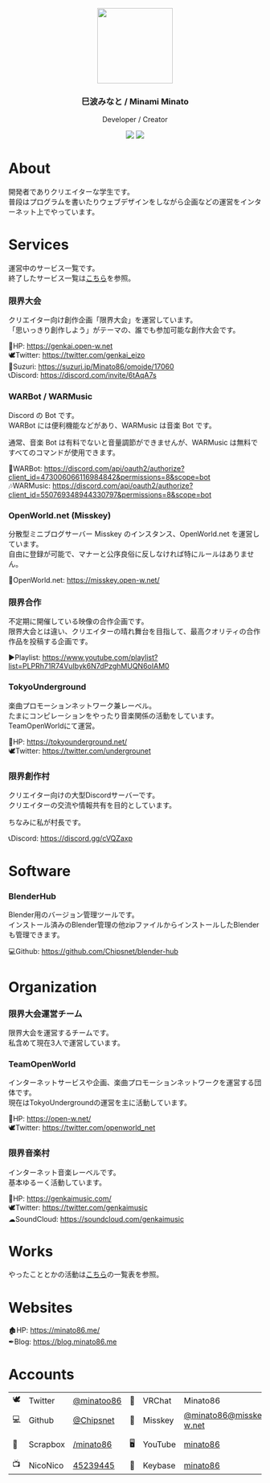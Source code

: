 <p align="center">
    <img src="https://i.gyazo.com/f1474692c18a4db231034524dd85b794.jpg" width="150">
</p>
<h3 align="center">
    巳波みなと / Minami Minato
</h3>
<p align="center">
    Developer / Creator
</p>
<p align="center">
    <a href="https://ko-fi.com/A0A81VPXD" target="_blank"><img src="https://www.ko-fi.com/img/githubbutton_sm.svg"></a>
    <a href="https://liberapay.com/minato86/donate" target="_blank"><img src="https://liberapay.com/assets/widgets/donate.svg"></img></a>
</p>

# About

開発者でありクリエイターな学生です。        
普段はプログラムを書いたりウェブデザインをしながら企画などの運営をインターネット上でやっています。

# Services

運営中のサービス一覧です。      
終了したサービス一覧は[こちら](./killedbyme.md)を参照。

### 限界大会

クリエイター向け創作企画「限界大会」を運営しています。      
「思いっきり創作しよう」がテーマの、誰でも参加可能な創作大会です。

🔗HP: https://genkai.open-w.net         
🕊Twitter: https://twitter.com/genkai_eizo          
🛒Suzuri: https://suzuri.jp/Minato86/omoide/17060       
📞Discord: https://discord.com/invite/6tAqA7s       

### WARBot / WARMusic

Discord の Bot です。       
WARBot には便利機能などがあり、WARMusic は音楽 Bot です。

通常、音楽 Bot は有料でないと音量調節ができませんが、WARMusic は無料ですべてのコマンドが使用できます。

🤖WARBot: https://discord.com/api/oauth2/authorize?client_id=473006066116984842&permissions=8&scope=bot     
🎶WARMusic: https://discord.com/api/oauth2/authorize?client_id=550769348944330797&permissions=8&scope=bot

### OpenWorld.net (Misskey)

分散型ミニブログサーバー Misskey のインスタンス、OpenWorld.net を運営しています。       
自由に登録が可能で、マナーと公序良俗に反しなければ特にルールはありません。

🌌OpenWorld.net: https://misskey.open-w.net/

### 限界合作

不定期に開催している映像の合作企画です。        
限界大会とは違い、クリエイターの晴れ舞台を目指して、最高クオリティの合作作品を投稿する企画です。

▶Playlist: https://www.youtube.com/playlist?list=PLPRh71R74VuIbyk6N7dPzghMUQN6oIAM0

### TokyoUnderground

楽曲プロモーションネットワーク兼レーベル。      
たまにコンピレーションをやったり音楽関係の活動をしています。        
TeamOpenWorldにて運営。

🔗HP: https://tokyounderground.net/     
🕊Twitter: https://twitter.com/undergrounet

### 限界創作村

クリエイター向けの大型Discordサーバーです。       
クリエイターの交流や情報共有を目的としています。

ちなみに私が村長です。

📞Discord: https://discord.gg/cVQZaxp

# Software

### BlenderHub

Blender用のバージョン管理ツールです。       
インストール済みのBlender管理の他zipファイルからインストールしたBlenderも管理できます。

💻Github: https://github.com/Chipsnet/blender-hub

# Organization

### 限界大会運営チーム

限界大会を運営するチームです。      
私含めて現在3人で運営しています。

### TeamOpenWorld

インターネットサービスや企画、楽曲プロモーションネットワークを運営する団体です。        
現在はTokyoUndergroundの運営を主に活動しています。

🔗HP: https://open-w.net/       
🕊Twitter: https://twitter.com/openworld_net

### 限界音楽村

インターネット音楽レーベルです。        
基本ゆるーく活動しています。

🔗HP: https://genkaimusic.com/      
🕊Twitter: https://twitter.com/genkaimusic      
☁SoundCloud: https://soundcloud.com/genkaimusic

# Works

やったこととかの活動は[こちら](./works.md)の一覧表を参照。

# Websites

🏚HP: https://minato86.me/      
✒Blog: https://blog.minato86.me

# Accounts

|     |          |                                                    |     |         |                                                                      |     |            |                                                    |
| --- | -------- | -------------------------------------------------- | --- | ------- | -------------------------------------------------------------------- | --- | ---------- | -------------------------------------------------- |
| 🕊   | Twitter  | [@minatoo86](https://twitter.com/minatoo86)        | 💬  | VRChat  | Minato86                                                             | ☁   | SoundCloud | [minatoo86](https://soundcloud.com/minatoo86)      |
| 💻  | Github   | [@Chipsnet](https://github.com/Chipsnet)           | 🌌  | Misskey | [@minato86@misskey.open-w.net](https://misskey.open-w.net/@minato86) | 🎨  | Pixiv      | [21745249](https://www.pixiv.net/users/21745249)   |
| 📑  | Scrapbox | [/minato86](/minato86)                             | 🖥   | YouTube | [minato86](https://www.youtube.com/c/minato86)                       | 📞  | Discord    | 巳波みなと#6885                                    |
| 📺  | NicoNico | [45239445](https://www.nicovideo.jp/user/45239445) | 🔑  | Keybase | [minato86](https://keybase.io/minato86)                              | 🎮  | Steam      | [minato86](https://steamcommunity.com/id/minato86) |
